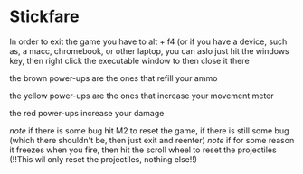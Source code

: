 # Stickfare



In order to exit the game you have to alt + f4 (or if you have a device, such as, a macc, chromebook, or other laptop, 
you can aslo just hit the windows key, then right click the executable window to then close it there

the brown power-ups are the ones that refill your ammo

the yellow power-ups are the ones that increase your movement meter

the red power-ups increase your damage 

*note* if there is some bug hit M2 to reset the game, if there is still some bug (which there shouldn't be, then just
 exit and reenter)
*note* if for some reason it freezes when you fire, then hit the scroll wheel to reset the projectiles (!!This wil only
reset the projectiles, nothing else!!)
